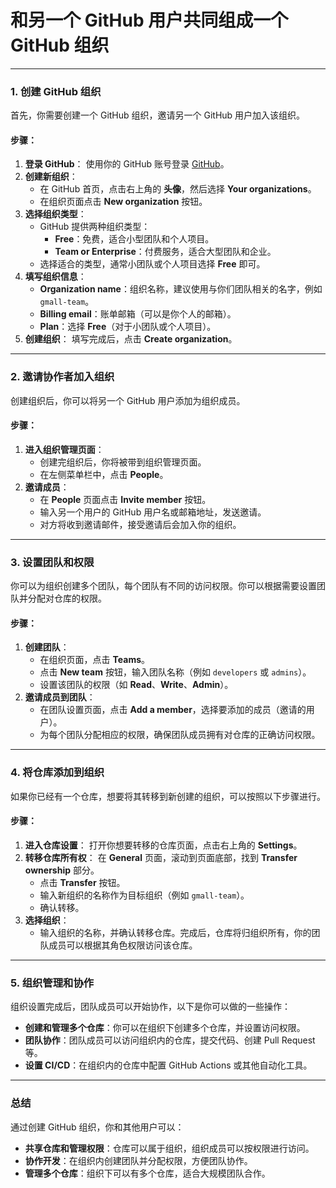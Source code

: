 # 和另一个 GitHub 用户共同组成一个 **GitHub 组织**

---

### 1. **创建 GitHub 组织**

首先，你需要创建一个 GitHub 组织，邀请另一个 GitHub 用户加入该组织。

#### 步骤：

1. **登录 GitHub**： 使用你的 GitHub 账号登录 [GitHub](https://github.com/)。
2. **创建新组织**：
   - 在 GitHub 首页，点击右上角的 **头像**，然后选择 **Your organizations**。
   - 在组织页面点击 **New organization** 按钮。
3. **选择组织类型**：
   - GitHub 提供两种组织类型：
     - **Free**：免费，适合小型团队和个人项目。
     - **Team or Enterprise**：付费服务，适合大型团队和企业。
   - 选择适合的类型，通常小团队或个人项目选择 **Free** 即可。
4. **填写组织信息**：
   - **Organization name**：组织名称，建议使用与你们团队相关的名字，例如 `gmall-team`。
   - **Billing email**：账单邮箱（可以是你个人的邮箱）。
   - **Plan**：选择 **Free**（对于小团队或个人项目）。
5. **创建组织**： 填写完成后，点击 **Create organization**。

------

### 2. **邀请协作者加入组织**

创建组织后，你可以将另一个 GitHub 用户添加为组织成员。

#### 步骤：

1. **进入组织管理页面**：
   - 创建完组织后，你将被带到组织管理页面。
   - 在左侧菜单栏中，点击 **People**。
2. **邀请成员**：
   - 在 **People** 页面点击 **Invite member** 按钮。
   - 输入另一个用户的 GitHub 用户名或邮箱地址，发送邀请。
   - 对方将收到邀请邮件，接受邀请后会加入你的组织。

------

### 3. **设置团队和权限**

你可以为组织创建多个团队，每个团队有不同的访问权限。你可以根据需要设置团队并分配对仓库的权限。

#### 步骤：

1. **创建团队**：
   - 在组织页面，点击 **Teams**。
   - 点击 **New team** 按钮，输入团队名称（例如 `developers` 或 `admins`）。
   - 设置该团队的权限（如 **Read**、**Write**、**Admin**）。
2. **邀请成员到团队**：
   - 在团队设置页面，点击 **Add a member**，选择要添加的成员（邀请的用户）。
   - 为每个团队分配相应的权限，确保团队成员拥有对仓库的正确访问权限。

------

### 4. **将仓库添加到组织**

如果你已经有一个仓库，想要将其转移到新创建的组织，可以按照以下步骤进行。

#### 步骤：

1. **进入仓库设置**： 打开你想要转移的仓库页面，点击右上角的 **Settings**。
2. **转移仓库所有权**： 在 **General** 页面，滚动到页面底部，找到 **Transfer ownership** 部分。
   - 点击 **Transfer** 按钮。
   - 输入新组织的名称作为目标组织（例如 `gmall-team`）。
   - 确认转移。
3. **选择组织**：
   - 输入组织的名称，并确认转移仓库。完成后，仓库将归组织所有，你的团队成员可以根据其角色权限访问该仓库。

------

### 5. **组织管理和协作**

组织设置完成后，团队成员可以开始协作，以下是你可以做的一些操作：

- **创建和管理多个仓库**：你可以在组织下创建多个仓库，并设置访问权限。
- **团队协作**：团队成员可以访问组织内的仓库，提交代码、创建 Pull Request 等。
- **设置 CI/CD**：在组织内的仓库中配置 GitHub Actions 或其他自动化工具。

------

### 总结

通过创建 GitHub 组织，你和其他用户可以：

- **共享仓库和管理权限**：仓库可以属于组织，组织成员可以按权限进行访问。
- **协作开发**：在组织内创建团队并分配权限，方便团队协作。
- **管理多个仓库**：组织下可以有多个仓库，适合大规模团队合作。





